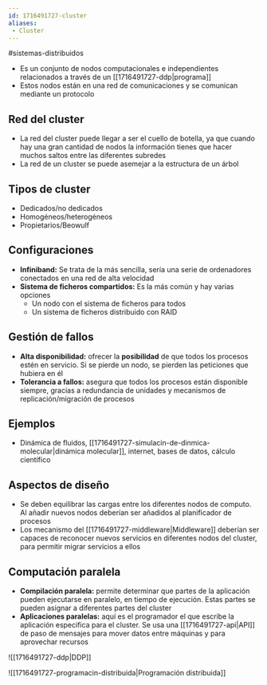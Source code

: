 ```yaml
---
id: 1716491727-cluster
aliases:
 - Cluster
---
```


#sistemas-distribuidos 

- Es un conjunto de nodos computacionales e independientes relacionados a través de un [[1716491727-ddp|programa]]
- Estos nodos están en una red de comunicaciones y se comunican mediante un protocolo

## Red del cluster 

- La red del cluster puede llegar a ser el cuello de botella, ya que cuando hay una gran cantidad de nodos la información tienes que hacer muchos saltos entre las diferentes subredes
- La red de un cluster se puede asemejar a la estructura de un árbol

## Tipos de cluster

- Dedicados/no dedicados
- Homogéneos/heterogéneos
- Propietarios/Beowulf

## Configuraciones

- **Infiniband:** Se trata de la más sencilla, sería una serie de ordenadores conectados en una red de alta velocidad
- **Sistema de ficheros compartidos:** Es la más común y hay varias opciones
	- Un nodo con el sistema de ficheros para todos
	- Un sistema de ficheros distribuido con RAID

## Gestión de fallos

- **Alta disponibilidad:** ofrecer la **posibilidad** de que todos los procesos estén en servicio. Si se pierde un nodo, se pierden las peticiones que hubiera en él
- **Tolerancia a fallos:** asegura que todos los procesos están disponible siempre, gracias a redundancia de unidades y mecanismos de replicación/migración de procesos 
## Ejemplos

- Dinámica de fluidos, [[1716491727-simulacin-de-dinmica-molecular|dinámica molecular]], internet, bases de datos, cálculo científico

## Aspectos de diseño

- Se deben equilibrar las cargas entre los diferentes nodos de computo. Al añadir nuevos nodos deberían ser añadidos al planificador de procesos
- Los mecanismo del [[1716491727-middleware|Middleware]] deberían ser capaces de reconocer nuevos servicios en diferentes nodos del cluster, para permitir migrar servicios a ellos

## Computación paralela

- **Compilación paralela:** permite determinar que partes de la aplicación pueden ejecutarse en paralelo, en tiempo de ejecución. Estas partes se pueden asignar a diferentes partes del cluster
- **Aplicaciones paralelas:** aquí es el programador el que escribe la aplicación especifica para el cluster. Se usa una [[1716491727-api|API]] de paso de mensajes para mover datos entre máquinas y para aprovechar recursos

![[1716491727-ddp|DDP]]


![[1716491727-programacin-distribuida|Programación distribuida]]